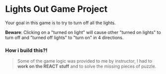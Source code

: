 # Lights Out Game Project

Your goal in this game is to try to turn off all the lights.

**Beware**: Clicking on a "turned on light" will cause other "turned on lights" to turn off and "turned off lights" to "turn on" in 4 directions.

### How i build this?!

> Some of the game logic was provided to me by instructor, I had to **work on the REACT stuff** and to solve the missing pieces of puzzle.

